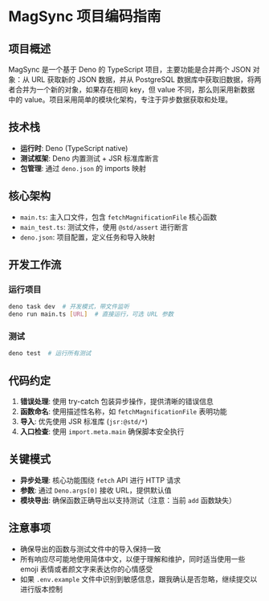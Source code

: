 # MagSync 项目编码指南

## 项目概述

MagSync 是一个基于 Deno 的 TypeScript 项目，主要功能是合并两个 JSON 对象：从 URL 获取新的 JSON 数据，并从 PostgreSQL 数据库中获取旧数据，将两者合并为一个新的对象，如果存在相同 key，但 value 不同，那么则采用新数据中的 value。项目采用简单的模块化架构，专注于异步数据获取和处理。

## 技术栈

- **运行时**: Deno (TypeScript native)
- **测试框架**: Deno 内置测试 + JSR 标准库断言
- **包管理**: 通过 `deno.json` 的 imports 映射

## 核心架构

- `main.ts`: 主入口文件，包含 `fetchMagnificationFile` 核心函数
- `main_test.ts`: 测试文件，使用 `@std/assert` 进行断言
- `deno.json`: 项目配置，定义任务和导入映射

## 开发工作流

### 运行项目

```bash
deno task dev  # 开发模式，带文件监听
deno run main.ts [URL]  # 直接运行，可选 URL 参数
```

### 测试

```bash
deno test  # 运行所有测试
```

## 代码约定

1. **错误处理**: 使用 try-catch 包装异步操作，提供清晰的错误信息
2. **函数命名**: 使用描述性名称，如 `fetchMagnificationFile` 表明功能
3. **导入**: 优先使用 JSR 标准库 (`jsr:@std/*`)
4. **入口检查**: 使用 `import.meta.main` 确保脚本安全执行

## 关键模式

- **异步处理**: 核心功能围绕 `fetch` API 进行 HTTP 请求
- **参数**: 通过 `Deno.args[0]` 接收 URL，提供默认值
- **模块导出**: 确保函数正确导出以支持测试（注意：当前 `add` 函数缺失）

## 注意事项

- 确保导出的函数与测试文件中的导入保持一致
- 所有响应尽可能地使用简体中文，以便于理解和维护，同时适当使用一些 emoji 表情或者颜文字来表达你的心情感受
- 如果 `.env.example` 文件中识别到敏感信息，跟我确认是否忽略，继续提交以进行版本控制
